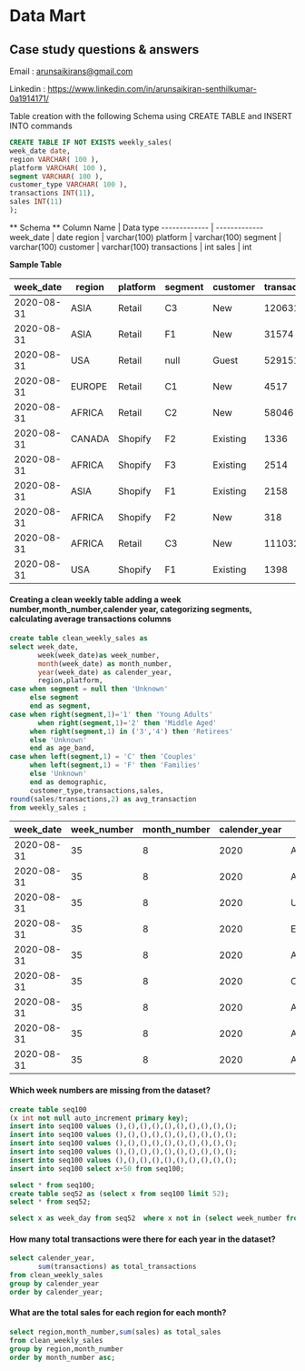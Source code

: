 # Data Mart #
## Case study questions & answers ##
Email : arunsaikirans@gmail.com

Linkedin : https://www.linkedin.com/in/arunsaikiran-senthilkumar-0a1914171/

  Table creation with the following Schema using CREATE TABLE and INSERT INTO commands
````sql
CREATE TABLE IF NOT EXISTS weekly_sales(
week_date date,
region VARCHAR( 100 ),
platform VARCHAR( 100 ),
segment VARCHAR( 100 ),
customer_type VARCHAR( 100 ),
transactions INT(11),
sales INT(11)
);
````
** Schema **
Column Name  | Data type
------------- | -------------
week_date  | date
region  | varchar(100)
platform | varchar(100)
segment | varchar(100)
customer | varchar(100)
transactions | int
sales | int

**Sample Table**

week_date|region|platform|segment|customer|transactions|sales|
--- | --- |--- | --- |--- | --- |--- |
2020-08-31 | ASIA | Retail | C3 | New | 120631 | 3656163
2020-08-31 | ASIA | Retail | F1 | New | 31574 | 996575
2020-08-31 | USA | Retail | null | Guest | 529151 | 16509610
2020-08-31 | EUROPE | Retail | C1 | New | 4517 | 141942
2020-08-31 | AFRICA | Retail | C2 | New | 58046 | 1758388
2020-08-31 | CANADA | Shopify | F2 | Existing | 1336 | 243878
2020-08-31 | AFRICA | Shopify | F3 | Existing | 2514 | 519502
2020-08-31 | ASIA | Shopify | F1 | Existing | 2158 | 371417
2020-08-31 | AFRICA | Shopify | F2 | New | 318 | 49557
2020-08-31 | AFRICA | Retail | C3 | New | 111032 | 3888162
2020-08-31 | USA | Shopify | F1 | Existing | 1398 | 260773

#### Creating a clean weekly table adding a week number,month_number,calender year, categorizing segments, calculating average transactions columns
````sql
create table clean_weekly_sales as
select week_date,
       week(week_date)as week_number,
       month(week_date) as month_number,
       year(week_date) as calender_year,
       region,platform,
case when segment = null then 'Unknown'
     else segment
     end as segment,
case when right(segment,1)='1' then 'Young Adults'
	   when right(segment,1)='2' then 'Middle Aged'
     when right(segment,1) in ('3','4') then 'Retirees'
     else 'Unknown' 
     end as age_band,
case when left(segment,1) = 'C' then 'Couples'
     when left(segment,1) = 'F' then 'Families'
     else 'Unknown'
     end as demographic,
     customer_type,transactions,sales,
round(sales/transactions,2) as avg_transaction
from weekly_sales ;
````
week_date | week_number | month_number | calender_year | region | platform | segment | age_band | demographic | customer_type | transactions | sales
------------ |------------ |------------ |------------ |------------ |------------ |------------ |------------ |------------ |------------ |------------ |------------ |
2020-08-31 | 35 | 8 | 2020 | ASIA | Retail | C3 | Retirees | Couples | New | 120631 | 3656163 | 30.31
2020-08-31 | 35 | 8 | 2020 | ASIA | Retail | F1 | Young Adults | Families | New | 31574 | 996575 | 31.56
2020-08-31 | 35 | 8 | 2020 | USA | Retail | null | Unknown | Unknown | Guest | 529151 | 16509610 | 31.20
2020-08-31 | 35 | 8 | 2020 | EUROPE | Retail | C1 | Young Adults | Couples | New | 4517 | 141942 | 31.42
2020-08-31 | 35 | 8 | 2020 | AFRICA | Retail | C2 | Middle Aged | Couples | New | 58046 | 1758388 | 30.29
2020-08-31 | 35 | 8 | 2020 | CANADA | Shopify | F2 | Middle Aged | Families | Existing | 1336 | 243878 | 182.54
2020-08-31 | 35 | 8 | 2020 | AFRICA | Shopify | F3 | Retirees | Families | Existing | 2514 | 519502 | 206.64
2020-08-31 | 35 | 8 | 2020 | ASIA | Shopify | F1 | Young Adults | Families | Existing | 2158 | 371417 | 172.11
2020-08-31 | 35 | 8 | 2020 | AFRICA | Shopify | F2 | Middle Aged | Families | New | 318 | 49557 | 155.84


#### Which week numbers are missing from the dataset?
````sql
create table seq100
(x int not null auto_increment primary key);
insert into seq100 values (),(),(),(),(),(),(),(),(),();
insert into seq100 values (),(),(),(),(),(),(),(),(),();
insert into seq100 values (),(),(),(),(),(),(),(),(),();
insert into seq100 values (),(),(),(),(),(),(),(),(),();
insert into seq100 values (),(),(),(),(),(),(),(),(),();
insert into seq100 select x+50 from seq100;

select * from seq100;
create table seq52 as (select x from seq100 limit 52);
select * from seq52;

select x as week_day from seq52  where x not in (select week_number from clean_weekly_sales);
````
#### How many total transactions were there for each year in the dataset?
````sql
select calender_year, 
       sum(transactions) as total_transactions 
from clean_weekly_sales
group by calender_year
order by calender_year;
````
####  What are the total sales for each region for each month?
````sql
select region,month_number,sum(sales) as total_sales
from clean_weekly_sales
group by region,month_number
order by month_number asc;
````


